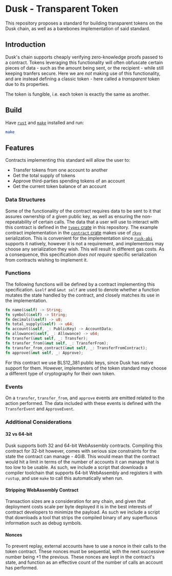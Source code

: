 # Dusk - Transparent Token

This repository proposes a standard for building transparent tokens on the Dusk chain, as well as a
barebones implementation of said standard.

## Introduction

Dusk's chain supports cheaply verifying zero-knowledge proofs passed to a contract. Tokens
leveraging this functionality will often obfuscate certain pieces of data - such as the amount being
sent, or the recipient - while still keeping tranfers secure. Here we are *not* making use of this
functionality, and are instead defining a classic token - here called a *transparent* token due to
its properties.

The token is fungible, i.e. each token is exactly the same as another.

## Build

Have [`rust`] and [`make`] installed and run:

```sh
make
```

[`rust`]: https://www.rust-lang.org/tools/install
[`make`]: https://www.gnu.org/software/make

## Features

Contracts implementing this standard will allow the user to:

- Transfer tokens from one account to another
- Get the total supply of tokens
- Approve third-parties spending tokens of an account
- Get the current token balance of an account

### Data Structures

Some of the functionality of the contract requires data to be sent to it that assures ownership of a
given public key, as well as ensuring the non-repeatability of certain calls. The data that a user
will use to interact with this contract is defined in the [`types` crate] in this repository. The
example contract implementation in the [`contract` crate] makes use of [`rkyv`] serialization. This
is convenient for the implementation since [`rusk-abi`] supports it natively, however it is not a
requirement, and implementors may choose any serialization they wish. This will result in different
gas costs. As a consequence, this specification *does not require* specific serialization from
contracts wishing to implement it.

[`types` crate]: ./types
[`contract` crate]: ./contract
[`rkyv`]: https://github.com/rkyv/rkyv
[`rusk-abi`]: https://github.com/dusk-network/rusk/rusk-abi

### Functions

The following functions will be defined by a contract implementing this specification. `&self` and
`&mut self` are used to denote whether a function mutates the state handled by the contract, and
closely matches its use in the implementation.

```rust
fn name(&self) -> String;
fn symbol(&self) -> String;
fn decimals(&self) -> u8;
fn total_supply(&self) -> u64;
fn account(&self, _: PublicKey) -> AccountData;
fn allowance(&self, _: Allowance) -> u64;
fn transfer(&mut self, _: Transfer);
fn transfer_from(&mut self, _: TransferFrom);
fn transfer_from_contract(&mut self, _: TransferFromContract);
fn approve(&mut self, _: Approve);
```

For this contract we use BLS12_381 public keys, since Dusk has native support for them. However,
implementers of the token standard may choose a different type of cryptography for their own token.

### Events

On a `transfer`, `transfer_from`, and `approve` events are emitted related to the action performed.
The data included with these events is defined with the `TransferEvent` and `ApproveEvent`.

### Additional Considerations

#### 32 vs 64-bit

Dusk supports both 32 and 64-bit WebAssembly contracts. Compiling this contract for 32-bit however,
comes with serious size constraints for the state the contract can manage - 4GiB. This would mean
that the contract would hit a limit in terms of the number of accounts it can manage that is too low
to be usable. As such, we include a script that downloads a compiler toolchain that supports 64-bit
WebAssembly and registers it with `rustup`, and use `make` to call this automatically when run.

#### Stripping WebAssembly Contract

Transaction sizes are a consideration for any chain, and given that deployment costs scale per byte
deployed it is in the best interests of contract developers to minimize the payload. As such we
include a script that downloads a tool that strips the compiled binary of any superfluous
information such as debug symbols.

#### Nonces

To prevent replay, external accounts have to use a nonce in their calls to the token contract. These
nonces must be sequential, with the next successive number being +1 the previous. These nonces are
kept in the contract's state, and function as an effective count of the number of calls an account
has performed.
